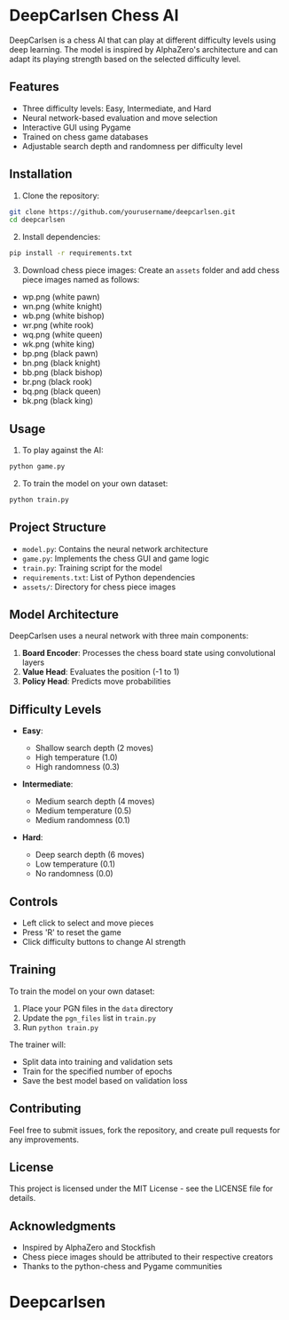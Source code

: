 # DeepCarlsen Chess AI

DeepCarlsen is a chess AI that can play at different difficulty levels using deep learning. The model is inspired by AlphaZero's architecture and can adapt its playing strength based on the selected difficulty level.

## Features

- Three difficulty levels: Easy, Intermediate, and Hard
- Neural network-based evaluation and move selection
- Interactive GUI using Pygame
- Trained on chess game databases
- Adjustable search depth and randomness per difficulty level

## Installation

1. Clone the repository:
```bash
git clone https://github.com/yourusername/deepcarlsen.git
cd deepcarlsen
```

2. Install dependencies:
```bash
pip install -r requirements.txt
```

3. Download chess piece images:
Create an `assets` folder and add chess piece images named as follows:
- wp.png (white pawn)
- wn.png (white knight)
- wb.png (white bishop)
- wr.png (white rook)
- wq.png (white queen)
- wk.png (white king)
- bp.png (black pawn)
- bn.png (black knight)
- bb.png (black bishop)
- br.png (black rook)
- bq.png (black queen)
- bk.png (black king)

## Usage

1. To play against the AI:
```bash
python game.py
```

2. To train the model on your own dataset:
```bash
python train.py
```

## Project Structure

- `model.py`: Contains the neural network architecture
- `game.py`: Implements the chess GUI and game logic
- `train.py`: Training script for the model
- `requirements.txt`: List of Python dependencies
- `assets/`: Directory for chess piece images

## Model Architecture

DeepCarlsen uses a neural network with three main components:
1. **Board Encoder**: Processes the chess board state using convolutional layers
2. **Value Head**: Evaluates the position (-1 to 1)
3. **Policy Head**: Predicts move probabilities

## Difficulty Levels

- **Easy**: 
  - Shallow search depth (2 moves)
  - High temperature (1.0)
  - High randomness (0.3)

- **Intermediate**:
  - Medium search depth (4 moves)
  - Medium temperature (0.5)
  - Medium randomness (0.1)

- **Hard**:
  - Deep search depth (6 moves)
  - Low temperature (0.1)
  - No randomness (0.0)

## Controls

- Left click to select and move pieces
- Press 'R' to reset the game
- Click difficulty buttons to change AI strength

## Training

To train the model on your own dataset:
1. Place your PGN files in the `data` directory
2. Update the `pgn_files` list in `train.py`
3. Run `python train.py`

The trainer will:
- Split data into training and validation sets
- Train for the specified number of epochs
- Save the best model based on validation loss

## Contributing

Feel free to submit issues, fork the repository, and create pull requests for any improvements.

## License

This project is licensed under the MIT License - see the LICENSE file for details.

## Acknowledgments

- Inspired by AlphaZero and Stockfish
- Chess piece images should be attributed to their respective creators
- Thanks to the python-chess and Pygame communities
# Deepcarlsen

